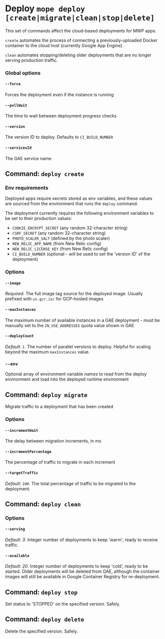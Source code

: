 # Deploy `mope deploy [create|migrate|clean|stop|delete]`

This set of commands affect the cloud-based deployments for MWP apps.

`create` automates the process of connecting a previously-uploaded Docker
container to the cloud host (currently Google App Engine).

`clean` automates stopping/deleting older deployments that are no longer serving
production traffic.

### Global options

#### `--force`

Forces the deployment even if the instance is running

#### `--pollWait`

The time to wait between deployment progress checks

#### `--version`

The version ID to deploy. Defaults to `CI_BUILD_NUMBER`

#### `--servicesId`

The GAE service name

## Command: `deploy create`

### Env requirements

Deployed apps require secrets stored as env variables, and these values are
sourced from the environment that runs the `deploy` command.

The deployment currently requires the following environment variables to be set
to their production values:

*   `COOKIE_ENCRYPT_SECRET` (any random 32-character string)
*   `CSRF_SECRET` (any random 32-character string)
*   `PHOTO_SCALER_SALT` (defined by the photo scaler)
*   `NEW_RELIC_APP_NAME` (from New Relic config)
*   `NEW_RELIC_LICENSE_KEY` (from New Relic config)
*   `CI_BUILD_NUMBER` (optional - will be used to set the 'version ID' of the
    deployment)

### Options

#### `--image`

_Required_. The full image tag source for the deployed image. Usually prefixed with `us.gcr.io/`
for GCP-hosted images

#### `--maxInstances`

The maximum number of available instances in a GAE deployment - must be manually
set to the `IN_USE_ADDRESSES` quota value shown in GAE

#### `--deployCount`

_Default: `1`_. The number of parallel versions to deploy. Helpful for scaling
beyond the maximum `maxInstances` value.

### `--env`

Optional array of environment variable _names_ to read from the deploy environment
and load into the deployed runtime environment

## Command: `deploy migrate`

Migrate traffic to a deployment that has been created

### Options

#### `--incrementWait`

The delay between migration increments, in ms

#### `--incrementPercentage`

The percentage of traffic to migrate in each increment

#### `--targetTraffic`

_Default: `100`_. The total percentage of traffic to be migrated to the deployment.

## Command: `deploy clean`

### Options

#### `--serving`

_Default: 3_. Integer number of deployments to keep 'warm', ready to receive
traffic.

#### `--available`

_Default: 20_. Integer number of deployments to keep 'cold', ready to be started.
Older deployments will be deleted from GAE, although the container images will
still be available in Google Container Registry for re-deployment.

## Command: `deploy stop`

Set status to 'STOPPED' on the specified version. Safely.

## Command: `deploy delete`

Delete the specified version. Safely.
